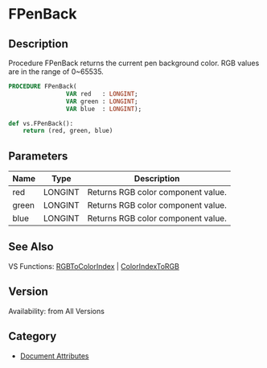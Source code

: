 # FPenBack

## Description
Procedure FPenBack returns the current pen background color. RGB values are in the range of 0~65535.

```pascal
PROCEDURE FPenBack(
				VAR red   : LONGINT;
				VAR green : LONGINT;
				VAR blue  : LONGINT);
```

```python
def vs.FPenBack():
    return (red, green, blue)
```

## Parameters
|Name|Type|Description|
|---|---|---|
|red|LONGINT|Returns RGB color component value.|
|green|LONGINT|Returns RGB color component value.|
|blue|LONGINT|Returns RGB color component value.|

## See Also
VS Functions:
[RGBToColorIndex](RGBToColorIndex.md) 
| [ColorIndexToRGB](ColorIndexToRGB.md)

## Version
Availability: from All Versions

## Category
* [Document Attributes](../Categories/Document%20Attributes.md)
